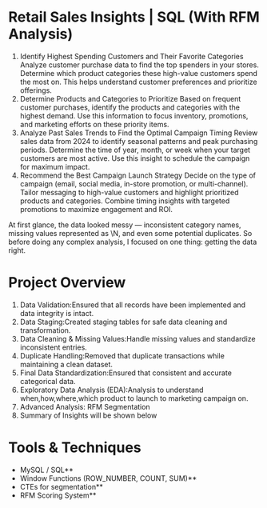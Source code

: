 # Retail Sales Insights | SQL (With RFM Analysis)

1. Identify Highest Spending Customers and Their Favorite Categories
Analyze customer purchase data to find the top spenders in your stores.
Determine which product categories these high-value customers spend the most on.
This helps understand customer preferences and prioritize offerings.
2. Determine Products and Categories to Prioritize
Based on frequent customer purchases, identify the products and categories with the highest demand.
Use this information to focus inventory, promotions, and marketing efforts on these priority items.
3. Analyze Past Sales Trends to Find the Optimal Campaign Timing
Review sales data from 2024 to identify seasonal patterns and peak purchasing periods.
Determine the time of year, month, or week when your target customers are most active.
Use this insight to schedule the campaign for maximum impact.
4. Recommend the Best Campaign Launch Strategy
Decide on the type of campaign (email, social media, in-store promotion, or multi-channel).
Tailor messaging to high-value customers and highlight prioritized products and categories.
Combine timing insights with targeted promotions to maximize engagement and ROI.

At first glance, the data looked messy — inconsistent category names, missing values represented as \N, and even some potential duplicates. So before doing any complex analysis, I focused on one thing: getting the data right.

# Project Overview

1. Data Validation:Ensured that all records have been implemented and data integrity is intact.
2. Data Staging:Created staging tables for safe data cleaning and transformation.
3. Data Cleaning & Missing Values:Handle missing values and standardize inconsistent entries.
4. Duplicate Handling:Removed that duplicate transactions while maintaining a clean dataset.
5. Final Data Standardization:Ensured that consistent and accurate categorical data.
6. Exploratory Data Analysis (EDA):Analysis to understand when,how,where,which product to launch to  marketing campaign on.
7. Advanced Analysis: RFM Segmentation
8. Summary of Insights will be shown below

# Tools & Techniques
* MySQL / SQL**
* Window Functions (ROW_NUMBER, COUNT, SUM)**
* CTEs for segmentation**
* RFM Scoring System**

